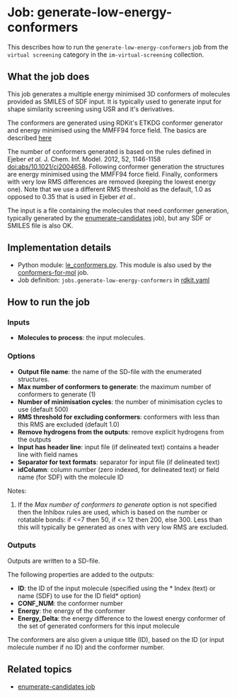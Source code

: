# Job: generate-low-energy-conformers

This describes how to run the `generate-low-energy-conformers` job from the `virtual screening` category in the `im-virtual-screening` collection.

## What the job does

This job generates a multiple energy minimised 3D conformers of molecules provided as SMILES of SDF input.
It is typically used to generate input for shape similarity screening using USR and it's derivatives.

The conformers are generated using RDKit's ETKDG conformer generator and energy minimised using the MMFF94 force field.
The basics are described [here](http://rdkit.org/docs/GettingStartedInPython.html#working-with-3d-molecules)

The number of conformers generated is based on the rules defined in Ejeber *et al.* J. Chem. Inf. Model. 2012, 52, 1146-1158
[doi:abs/10.1021/ci2004658](https://pubs.acs.org/doi/abs/10.1021/ci2004658).
Following conformer generation the structures are energy minimised using the MMFF94 force field. Finally, conformers with
very low RMS differences are removed (keeping the lowest energy one).  Note that we use a different RMS threshold as the
default, 1.0 as opposed to 0.35 that is used in Ejeber *et al.*.

The input is a file containing the molecules that need conformer generation, typically generated by the
[enumerate-candidates](../im-virtual-screening/enumerate-candidates.md) job), but any SDF or SMILES file is also OK. 


## Implementation details

* Python module: [le_conformers.py](/le_conformers.py). This module is also used by the [conformers-for-mol](conformers-for-mol.md) job.
* Job definition: `jobs.generate-low-energy-conformers` in [rdkit.yaml](/data-manager/rdkit.yaml)

## How to run the job

### Inputs

* **Molecules to process**: the input molecules.

### Options

* **Output file name**: the name of the SD-file with the enumerated structures.
* **Max number of conformers to generate**: the maximum number of conformers to generate (1)
* **Number of minimisation cycles**: the number of minimisation cycles to use (default 500) 
* **RMS threshold for excluding conformers**: conformers with less than this RMS are excluded (default 1.0)
* **Remove hydrogens from the outputs**: remove explicit hydrogens from the outputs
* **Input has header line**: input file (if delineated text) contains a header line with field names
* **Separator for text formats**: separator for input file (if delineated text)
* **idColumn**: column number (zero indexed, for delineated text) or field name (for SDF) with the molecule ID

Notes:

1. If the *Max number of conformers to generate* option is not specified then the Inhibox rules are used,
   which is based on the number or rotatable bonds: if <=7 then 50, if <= 12 then 200, else 300. Less than this will
   typically be generated as ones with very low RMS are excluded.

### Outputs

Outputs are written to a SD-file.

The following properties are added to the outputs:
* **ID**: the ID of the input molecule (specified using the * Index (text) or name (SDF) to use for the ID field* option)
* **CONF_NUM**: the conformer number
* **Energy**: the energy of the conformer
* **Energy_Delta**: the energy difference to the lowest energy conformer of the set of generated conformers for this 
  input molecule

The conformers are also given a unique title (ID), based on the ID (or input molecule number if no ID) and the 
conformer number.

## Related topics

* [enumerate-candidates job](../im-virtual-screening/enumerate-candidates.md)